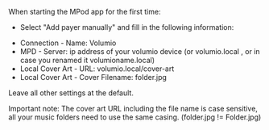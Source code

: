 

When starting the MPod app for the first time:
* Select "Add payer manually" and fill in the following information:
- Connection - Name: Volumio
- MPD - Server: ip address of your volumio device (or volumio.local , or in case you renamed it volumioname.local)
- Local Cover Art - URL: volumio.local/cover-art
- Local Cover Art - Cover Filename: folder.jpg

Leave all other settings at the default.

Important note: The cover art URL including the file name is case sensitive, all your music folders need to use the same casing. (folder.jpg != Folder.jpg)
